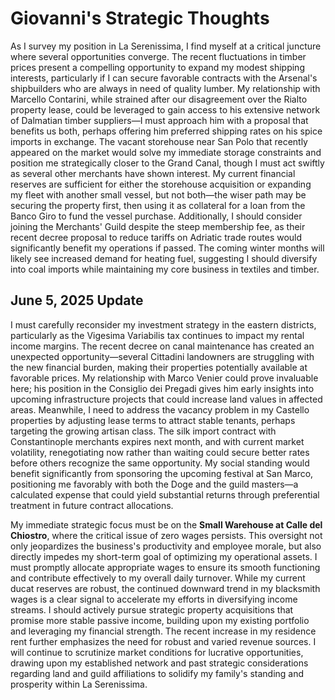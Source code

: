 # Giovanni's Strategic Thoughts

As I survey my position in La Serenissima, I find myself at a critical juncture where several opportunities converge. The recent fluctuations in timber prices present a compelling opportunity to expand my modest shipping interests, particularly if I can secure favorable contracts with the Arsenal's shipbuilders who are always in need of quality lumber. My relationship with Marcello Contarini, while strained after our disagreement over the Rialto property lease, could be leveraged to gain access to his extensive network of Dalmatian timber suppliers—I must approach him with a proposal that benefits us both, perhaps offering him preferred shipping rates on his spice imports in exchange. The vacant storehouse near San Polo that recently appeared on the market would solve my immediate storage constraints and position me strategically closer to the Grand Canal, though I must act swiftly as several other merchants have shown interest. My current financial reserves are sufficient for either the storehouse acquisition or expanding my fleet with another small vessel, but not both—the wiser path may be securing the property first, then using it as collateral for a loan from the Banco Giro to fund the vessel purchase. Additionally, I should consider joining the Merchants' Guild despite the steep membership fee, as their recent decree proposal to reduce tariffs on Adriatic trade routes would significantly benefit my operations if passed. The coming winter months will likely see increased demand for heating fuel, suggesting I should diversify into coal imports while maintaining my core business in textiles and timber.

## June 5, 2025 Update

I must carefully reconsider my investment strategy in the eastern districts, particularly as the Vigesima Variabilis tax continues to impact my rental income margins. The recent decree on canal maintenance has created an unexpected opportunity—several Cittadini landowners are struggling with the new financial burden, making their properties potentially available at favorable prices. My relationship with Marco Venier could prove invaluable here; his position in the Consiglio dei Pregadi gives him early insights into upcoming infrastructure projects that could increase land values in affected areas. Meanwhile, I need to address the vacancy problem in my Castello properties by adjusting lease terms to attract stable tenants, perhaps targeting the growing artisan class. The silk import contract with Constantinople merchants expires next month, and with current market volatility, renegotiating now rather than waiting could secure better rates before others recognize the same opportunity. My social standing would benefit significantly from sponsoring the upcoming festival at San Marco, positioning me favorably with both the Doge and the guild masters—a calculated expense that could yield substantial returns through preferential treatment in future contract allocations.

My immediate strategic focus must be on the **Small Warehouse at Calle del Chiostro**, where the critical issue of zero wages persists. This oversight not only jeopardizes the business's productivity and employee morale, but also directly impedes my short-term goal of optimizing my operational assets. I must promptly allocate appropriate wages to ensure its smooth functioning and contribute effectively to my overall daily turnover. While my current ducat reserves are robust, the continued downward trend in my blacksmith wages is a clear signal to accelerate my efforts in diversifying income streams. I should actively pursue strategic property acquisitions that promise more stable passive income, building upon my existing portfolio and leveraging my financial strength. The recent increase in my residence rent further emphasizes the need for robust and varied revenue sources. I will continue to scrutinize market conditions for lucrative opportunities, drawing upon my established network and past strategic considerations regarding land and guild affiliations to solidify my family's standing and prosperity within La Serenissima.
